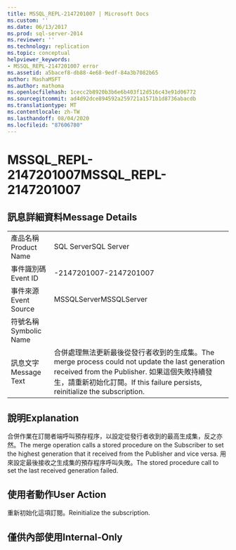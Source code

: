 ```yaml
---
title: MSSQL_REPL-2147201007 | Microsoft Docs
ms.custom: ''
ms.date: 06/13/2017
ms.prod: sql-server-2014
ms.reviewer: ''
ms.technology: replication
ms.topic: conceptual
helpviewer_keywords:
- MSSQL_REPL-2147201007 error
ms.assetid: a5bacef8-db88-4e68-9edf-84a3b7082b65
author: MashaMSFT
ms.author: mathoma
ms.openlocfilehash: 1cecc2b8920b3b6e6b403f12d516c43e91d06772
ms.sourcegitcommit: ad4d92dce894592a259721a1571b1d8736abacdb
ms.translationtype: MT
ms.contentlocale: zh-TW
ms.lasthandoff: 08/04/2020
ms.locfileid: "87606780"
---
```

# <a name="mssql_repl-2147201007"></a><span data-ttu-id="61d22-102">MSSQL_REPL-2147201007</span><span class="sxs-lookup"><span data-stu-id="61d22-102">MSSQL_REPL-2147201007</span></span>
    
## <a name="message-details"></a><span data-ttu-id="61d22-103">訊息詳細資料</span><span class="sxs-lookup"><span data-stu-id="61d22-103">Message Details</span></span>  
  
|||  
|-|-|  
|<span data-ttu-id="61d22-104">產品名稱</span><span class="sxs-lookup"><span data-stu-id="61d22-104">Product Name</span></span>|<span data-ttu-id="61d22-105">SQL Server</span><span class="sxs-lookup"><span data-stu-id="61d22-105">SQL Server</span></span>|  
|<span data-ttu-id="61d22-106">事件識別碼</span><span class="sxs-lookup"><span data-stu-id="61d22-106">Event ID</span></span>|<span data-ttu-id="61d22-107">-2147201007</span><span class="sxs-lookup"><span data-stu-id="61d22-107">-2147201007</span></span>|  
|<span data-ttu-id="61d22-108">事件來源</span><span class="sxs-lookup"><span data-stu-id="61d22-108">Event Source</span></span>|<span data-ttu-id="61d22-109">MSSQLServer</span><span class="sxs-lookup"><span data-stu-id="61d22-109">MSSQLServer</span></span>|  
|<span data-ttu-id="61d22-110">符號名稱</span><span class="sxs-lookup"><span data-stu-id="61d22-110">Symbolic Name</span></span>||  
|<span data-ttu-id="61d22-111">訊息文字</span><span class="sxs-lookup"><span data-stu-id="61d22-111">Message Text</span></span>|<span data-ttu-id="61d22-112">合併處理無法更新最後從發行者收到的生成集。</span><span class="sxs-lookup"><span data-stu-id="61d22-112">The merge process could not update the last generation received from the Publisher.</span></span> <span data-ttu-id="61d22-113">如果這個失敗持續發生，請重新初始化訂閱。</span><span class="sxs-lookup"><span data-stu-id="61d22-113">If this failure persists, reinitialize the subscription.</span></span>|  
  
## <a name="explanation"></a><span data-ttu-id="61d22-114">說明</span><span class="sxs-lookup"><span data-stu-id="61d22-114">Explanation</span></span>  
 <span data-ttu-id="61d22-115">合併作業在訂閱者端呼叫預存程序，以設定從發行者收到的最高生成集，反之亦然。</span><span class="sxs-lookup"><span data-stu-id="61d22-115">The merge operation calls a stored procedure on the Subscriber to set the highest generation that it received from the Publisher and vice versa.</span></span> <span data-ttu-id="61d22-116">用來設定最後接收之生成集的預存程序呼叫失敗。</span><span class="sxs-lookup"><span data-stu-id="61d22-116">The stored procedure call to set the last received generation failed.</span></span>  
  
## <a name="user-action"></a><span data-ttu-id="61d22-117">使用者動作</span><span class="sxs-lookup"><span data-stu-id="61d22-117">User Action</span></span>  
 <span data-ttu-id="61d22-118">重新初始化這項訂閱。</span><span class="sxs-lookup"><span data-stu-id="61d22-118">Reinitialize the subscription.</span></span>  
  
## <a name="internal-only"></a><span data-ttu-id="61d22-119">僅供內部使用</span><span class="sxs-lookup"><span data-stu-id="61d22-119">Internal-Only</span></span>  
  
